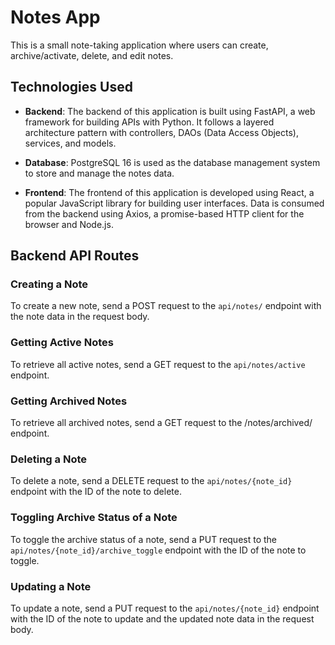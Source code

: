  # Notes App

This is a small note-taking application where users can create, archive/activate, delete, and edit notes.

## Technologies Used

- **Backend**: The backend of this application is built using FastAPI, a web framework for building APIs with Python. It follows a layered architecture pattern with controllers, DAOs (Data Access Objects), services, and models.

- **Database**: PostgreSQL 16 is used as the database management system to store and manage the notes data.

- **Frontend**: The frontend of this application is developed using React, a popular JavaScript library for building user interfaces. Data is consumed from the backend using Axios, a promise-based HTTP client for the browser and Node.js.

## Backend API Routes

### Creating a Note

To create a new note, send a POST request to the `api/notes/` endpoint with the note data in the request body.

### Getting Active Notes
To retrieve all active notes, send a GET request to the `api/notes/active` endpoint.

### Getting Archived Notes
To retrieve all archived notes, send a GET request to the /notes/archived/ endpoint.

### Deleting a Note
To delete a note, send a DELETE request to the `api/notes/{note_id}` endpoint with the ID of the note to delete.

### Toggling Archive Status of a Note
To toggle the archive status of a note, send a PUT request to the `api/notes/{note_id}/archive_toggle` endpoint with the ID of the note to toggle.

### Updating a Note
To update a note, send a PUT request to the `api/notes/{note_id}` endpoint with the ID of the note to update and the updated note data in the request body.
